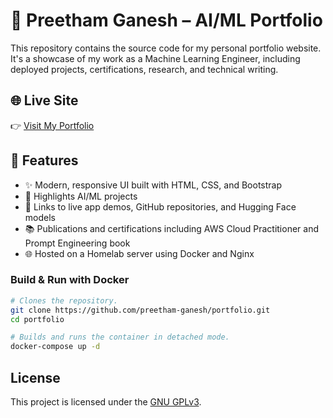 # 💼 Preetham Ganesh – AI/ML Portfolio

This repository contains the source code for my personal portfolio website. It's a showcase of my work as a Machine Learning Engineer, including deployed projects, certifications, research, and technical writing.

## 🌐 Live Site

👉 [Visit My Portfolio](https://preethamganesh.com)

## 🚀 Features

- ✨ Modern, responsive UI built with HTML, CSS, and Bootstrap
- 📄 Highlights AI/ML projects
- 🔗 Links to live app demos, GitHub repositories, and Hugging Face models
- 📚 Publications and certifications including AWS Cloud Practitioner and Prompt Engineering book
- 🌐 Hosted on a Homelab server using Docker and Nginx

### Build & Run with Docker

```bash
# Clones the repository.
git clone https://github.com/preetham-ganesh/portfolio.git
cd portfolio

# Builds and runs the container in detached mode.
docker-compose up -d
```

## License

This project is licensed under the [GNU GPLv3](https://choosealicense.com/licenses/gpl-3.0/).

